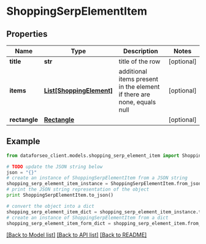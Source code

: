 # ShoppingSerpElementItem


## Properties

Name | Type | Description | Notes
------------ | ------------- | ------------- | -------------
**title** | **str** | title of the row | [optional] 
**items** | [**List[ShoppingElement]**](ShoppingElement.md) | additional items present in the element if there are none, equals null | [optional] 
**rectangle** | [**Rectangle**](Rectangle.md) |  | [optional] 

## Example

```python
from dataforseo_client.models.shopping_serp_element_item import ShoppingSerpElementItem

# TODO update the JSON string below
json = "{}"
# create an instance of ShoppingSerpElementItem from a JSON string
shopping_serp_element_item_instance = ShoppingSerpElementItem.from_json(json)
# print the JSON string representation of the object
print ShoppingSerpElementItem.to_json()

# convert the object into a dict
shopping_serp_element_item_dict = shopping_serp_element_item_instance.to_dict()
# create an instance of ShoppingSerpElementItem from a dict
shopping_serp_element_item_form_dict = shopping_serp_element_item.from_dict(shopping_serp_element_item_dict)
```
[[Back to Model list]](../README.md#documentation-for-models) [[Back to API list]](../README.md#documentation-for-api-endpoints) [[Back to README]](../README.md)


